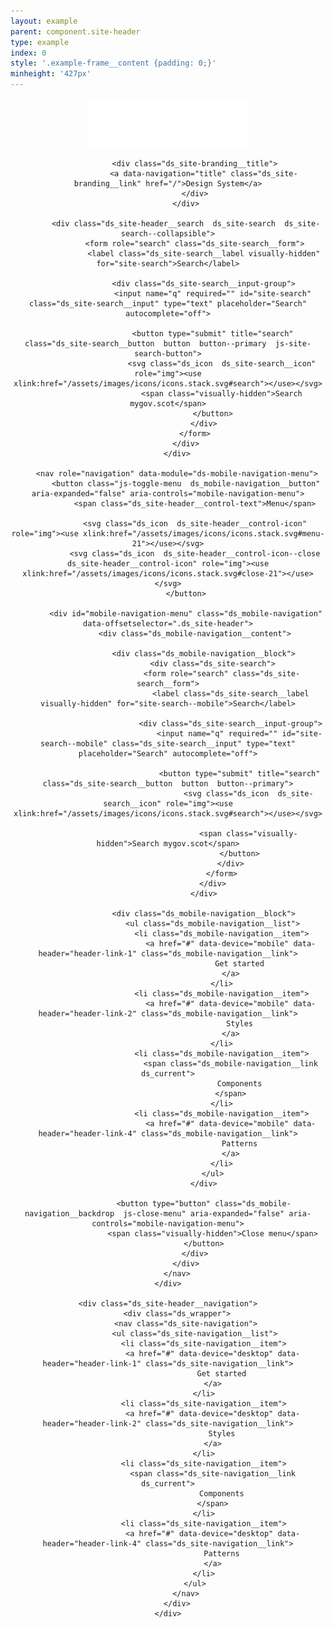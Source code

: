 ```yaml
---
layout: example
parent: component.site-header
type: example
index: 0
style: '.example-frame__content {padding: 0;}'
minheight: '427px'
---
```


<header class="ds_site-header  ds_reversed" role="banner">
    <div class="ds_wrapper">
        <div class="ds_site-header__content">
            <div class="ds_site-branding">
                <a data-navigation="logo" class="ds_site-branding__logo  ds_site-branding__link" href="/">
                    <img class="ds_site-branding__logo-image" src="/assets/images/logos/digital-scotland--reversed.svg" alt="Digital Scotland" />
                </a>

                <div class="ds_site-branding__title">
                    <a data-navigation="title" class="ds_site-branding__link" href="/">Design System</a>
                </div>
            </div>

            <div class="ds_site-header__search  ds_site-search  ds_site-search--collapsible">
                <form role="search" class="ds_site-search__form">
                    <label class="ds_site-search__label visually-hidden" for="site-search">Search</label>

                    <div class="ds_site-search__input-group">
                        <input name="q" required="" id="site-search" class="ds_site-search__input" type="text" placeholder="Search" autocomplete="off">

                        <button type="submit" title="search" class="ds_site-search__button  button  button--primary  js-site-search-button">
                            <svg class="ds_icon  ds_site-search__icon" role="img"><use xlink:href="/assets/images/icons/icons.stack.svg#search"></use></svg>
                            <span class="visually-hidden">Search mygov.scot</span>
                        </button>
                    </div>
                </form>
            </div>
        </div>

        <nav role="navigation" data-module="ds-mobile-navigation-menu">
            <button class="js-toggle-menu  ds_mobile-navigation__button" aria-expanded="false" aria-controls="mobile-navigation-menu">
                <span class="ds_site-header__control-text">Menu</span>

                <svg class="ds_icon  ds_site-header__control-icon" role="img"><use xlink:href="/assets/images/icons/icons.stack.svg#menu-21"></use></svg>
                <svg class="ds_icon  ds_site-header__control-icon--close  ds_site-header__control-icon" role="img"><use xlink:href="/assets/images/icons/icons.stack.svg#close-21"></use></svg>
            </button>

            <div id="mobile-navigation-menu" class="ds_mobile-navigation" data-offsetselector=".ds_site-header">
                <div class="ds_mobile-navigation__content">

                    <div class="ds_mobile-navigation__block">
                        <div class="ds_site-search">
                            <form role="search" class="ds_site-search__form">
                                <label class="ds_site-search__label visually-hidden" for="site-search--mobile">Search</label>

                                <div class="ds_site-search__input-group">
                                    <input name="q" required="" id="site-search--mobile" class="ds_site-search__input" type="text" placeholder="Search" autocomplete="off">

                                    <button type="submit" title="search" class="ds_site-search__button  button  button--primary">
                                        <svg class="ds_icon  ds_site-search__icon" role="img"><use xlink:href="/assets/images/icons/icons.stack.svg#search"></use></svg>

                                        <span class="visually-hidden">Search mygov.scot</span>
                                    </button>
                                </div>
                            </form>
                        </div>
                    </div>

                    <div class="ds_mobile-navigation__block">
                        <ul class="ds_mobile-navigation__list">
                            <li class="ds_mobile-navigation__item">
                                <a href="#" data-device="mobile" data-header="header-link-1" class="ds_mobile-navigation__link">
                                    Get started
                                </a>
                            </li>
                            <li class="ds_mobile-navigation__item">
                                <a href="#" data-device="mobile" data-header="header-link-2" class="ds_mobile-navigation__link">
                                    Styles
                                </a>
                            </li>
                            <li class="ds_mobile-navigation__item">
                                <span class="ds_mobile-navigation__link  ds_current">
                                    Components
                                </span>
                            </li>
                            <li class="ds_mobile-navigation__item">
                                <a href="#" data-device="mobile" data-header="header-link-4" class="ds_mobile-navigation__link">
                                    Patterns
                                </a>
                            </li>
                        </ul>
                    </div>

                    <button type="button" class="ds_mobile-navigation__backdrop  js-close-menu" aria-expanded="false" aria-controls="mobile-navigation-menu">
                        <span class="visually-hidden">Close menu</span>
                    </button>
                </div>
            </div>
        </nav>
    </div>

    <div class="ds_site-header__navigation">
        <div class="ds_wrapper">
            <nav class="ds_site-navigation">
                <ul class="ds_site-navigation__list">
                    <li class="ds_site-navigation__item">
                        <a href="#" data-device="desktop" data-header="header-link-1" class="ds_site-navigation__link">
                            Get started
                        </a>
                    </li>
                    <li class="ds_site-navigation__item">
                        <a href="#" data-device="desktop" data-header="header-link-2" class="ds_site-navigation__link">
                            Styles
                        </a>
                    </li>
                    <li class="ds_site-navigation__item">
                        <span class="ds_site-navigation__link  ds_current">
                            Components
                        </span>
                    </li>
                    <li class="ds_site-navigation__item">
                        <a href="#" data-device="desktop" data-header="header-link-4" class="ds_site-navigation__link">
                            Patterns
                        </a>
                    </li>
                </ul>
            </nav>
        </div>
    </div>
</header>
